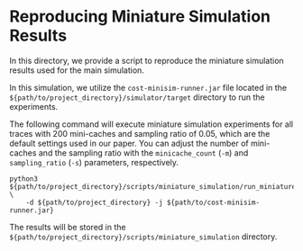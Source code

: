 # Reproducing Miniature Simulation Results

In this directory, we provide a script to reproduce the miniature simulation results used for the main simulation.

In this simulation, we utilize the `cost-minisim-runner.jar` file located in the `${path/to/project_directory}/simulator/target` directory to run the experiments.

The following command will execute miniature simulation experiments for all traces with 200 mini-caches and sampling ratio of 0.05, which are the default settings used in our paper. You can adjust the number of mini-caches and the sampling ratio with the `minicache_count` (`-m`) and `sampling_ratio` (`-s`) parameters, respectively.

```console
python3 ${path/to/project_directory}/scripts/miniature_simulation/run_miniature_simulation.py \
    -d ${path/to/project_directory} -j ${path/to/cost-minisim-runner.jar}
```

The results will be stored in the `${path/to/project_directory}/scripts/miniature_simulation` directory.